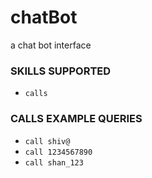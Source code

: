 # chatBot
a chat bot interface

### SKILLS SUPPORTED
* `calls`

### CALLS EXAMPLE QUERIES
* `call shiv@`
* `call 1234567890`
* `call shan_123`
